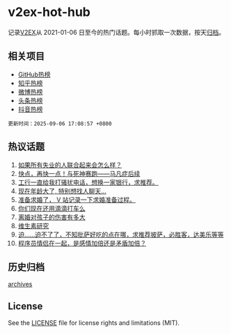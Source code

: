 # v2ex-hot-hub

 记录[V2EX](https://www.v2ex.com/)从 2021-01-06 日至今的热门话题。每小时抓取一次数据，按天[归档](archives)。
 
 ## 相关项目

- [GitHub热榜](https://github.com/lonnyzhang423/github-hot-hub)
- [知乎热榜](https://github.com/lonnyzhang423/zhihu-hot-hub)
- [微博热榜](https://github.com/lonnyzhang423/weibo-hot-hub)
- [头条热榜](https://github.com/lonnyzhang423/toutiao-hot-hub)
- [抖音热榜](https://github.com/lonnyzhang423/douyin-hot-hub)


 `更新时间：2025-09-06 17:08:57 +0800`

## 热议话题

1. [如果所有失业的人联合起来会怎么样？](https://www.v2ex.com/t/1157451)
1. [快点，再快一点！与死神赛跑——马凡症后续](https://www.v2ex.com/t/1157444)
1. [工行一直给我打骚扰电话，想换一家银行，求推荐。](https://www.v2ex.com/t/1157363)
1. [现在年龄大了, 特别想找人聊天...](https://www.v2ex.com/t/1157393)
1. [准备求婚了， V 站记录一下求婚准备过程。](https://www.v2ex.com/t/1157460)
1. [你们现在还用滴滴打车么](https://www.v2ex.com/t/1157422)
1. [离婚对孩子的伤害有多大](https://www.v2ex.com/t/1157402)
1. [维生素研究](https://www.v2ex.com/t/1157425)
1. [迫……迫不了了，不知批萨好吃的点在哪，求推荐披萨，必胜客，达美乐等等](https://www.v2ex.com/t/1157394)
1. [程序员情侣在一起，是感情加倍还是矛盾加倍？](https://www.v2ex.com/t/1157409)

## 历史归档

[archives](archives)

## License

See the [LICENSE](LICENSE) file for license rights and limitations (MIT).
